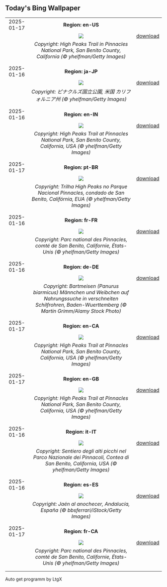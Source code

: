 ## Today's Bing Wallpaper
|      |      |      |
| :----: | :----: | :----: |
|2025-01-17|**Region: en-US**||
||![](https://www.bing.com/th?id=OHR.PinnaclesPeaks_EN-US0267834225_UHD.jpg&pid=hp&w=1152&h=648&rs=1&c=4)| [download](https://www.bing.com/th?id=OHR.PinnaclesPeaks_EN-US0267834225_UHD.jpg)|
||*Copyright: High Peaks Trail in Pinnacles National Park, San Benito County, California (© yhelfman/Getty Images)*
||
|||
|2025-01-16|**Region: ja-JP**||
||![](https://www.bing.com/th?id=OHR.PinnaclesPeaks_JA-JP8554679211_UHD.jpg&pid=hp&w=1152&h=648&rs=1&c=4)| [download](https://www.bing.com/th?id=OHR.PinnaclesPeaks_JA-JP8554679211_UHD.jpg)|
||*Copyright: ピナクルズ国立公園, 米国 カリフォルニア州 (© yhelfman/Getty Images)*
||
|||
|2025-01-16|**Region: en-IN**||
||![](https://www.bing.com/th?id=OHR.PinnaclesPeaks_EN-IN4100662742_UHD.jpg&pid=hp&w=1152&h=648&rs=1&c=4)| [download](https://www.bing.com/th?id=OHR.PinnaclesPeaks_EN-IN4100662742_UHD.jpg)|
||*Copyright: High Peaks Trail at Pinnacles National Park, San Benito County, California, USA (© yhelfman/Getty Images)*
||
|||
|2025-01-17|**Region: pt-BR**||
||![](https://www.bing.com/th?id=OHR.PinnaclesPeaks_PT-BR1043285861_UHD.jpg&pid=hp&w=1152&h=648&rs=1&c=4)| [download](https://www.bing.com/th?id=OHR.PinnaclesPeaks_PT-BR1043285861_UHD.jpg)|
||*Copyright: Trilha High Peaks no Parque Nacional Pinnacles, condado de San Benito, Califórnia, EUA (© yhelfman/Getty Images)*
||
|||
|2025-01-16|**Region: fr-FR**||
||![](https://www.bing.com/th?id=OHR.PinnaclesPeaks_FR-FR5164595445_UHD.jpg&pid=hp&w=1152&h=648&rs=1&c=4)| [download](https://www.bing.com/th?id=OHR.PinnaclesPeaks_FR-FR5164595445_UHD.jpg)|
||*Copyright: Parc national des Pinnacles, comté de San Benito, Californie, États-Unis (© yhelfman/Getty Images)*
||
|||
|2025-01-16|**Region: de-DE**||
||![](https://www.bing.com/th?id=OHR.BeardedTitsInSnowyReeds_DE-DE6963696045_UHD.jpg&pid=hp&w=1152&h=648&rs=1&c=4)| [download](https://www.bing.com/th?id=OHR.BeardedTitsInSnowyReeds_DE-DE6963696045_UHD.jpg)|
||*Copyright: Bartmeisen (Panurus biarmicus) Männchen und Weibchen auf Nahrungssuche in verschneiten Schilfrohren, Baden-Wuerttemberg (© Martin Grimm/Alamy Stock Photo)*
||
|||
|2025-01-17|**Region: en-CA**||
||![](https://www.bing.com/th?id=OHR.PinnaclesPeaks_EN-CA0590562909_UHD.jpg&pid=hp&w=1152&h=648&rs=1&c=4)| [download](https://www.bing.com/th?id=OHR.PinnaclesPeaks_EN-CA0590562909_UHD.jpg)|
||*Copyright: High Peaks Trail at Pinnacles National Park, San Benito County, California, USA (© yhelfman/Getty Images)*
||
|||
|2025-01-17|**Region: en-GB**||
||![](https://www.bing.com/th?id=OHR.PinnaclesPeaks_EN-GB7443732895_UHD.jpg&pid=hp&w=1152&h=648&rs=1&c=4)| [download](https://www.bing.com/th?id=OHR.PinnaclesPeaks_EN-GB7443732895_UHD.jpg)|
||*Copyright: High Peaks Trail at Pinnacles National Park, San Benito County, California, USA (© yhelfman/Getty Images)*
||
|||
|2025-01-16|**Region: it-IT**||
||![](https://www.bing.com/th?id=OHR.PinnaclesPeaks_IT-IT7170476013_UHD.jpg&pid=hp&w=1152&h=648&rs=1&c=4)| [download](https://www.bing.com/th?id=OHR.PinnaclesPeaks_IT-IT7170476013_UHD.jpg)|
||*Copyright: Sentiero degli alti picchi nel Parco Nazionale dei Pinnacoli, Contea di San Benito, California, USA (© yhelfman/Getty Images)*
||
|||
|2025-01-16|**Region: es-ES**||
||![](https://www.bing.com/th?id=OHR.SanAntonJaen_ES-ES3301530982_UHD.jpg&pid=hp&w=1152&h=648&rs=1&c=4)| [download](https://www.bing.com/th?id=OHR.SanAntonJaen_ES-ES3301530982_UHD.jpg)|
||*Copyright: Jaén al anochecer, Andalucía, España (© bbsferrari/iStock/Getty Images)*
||
|||
|2025-01-17|**Region: fr-CA**||
||![](https://www.bing.com/th?id=OHR.PinnaclesPeaks_FR-CA2746152794_UHD.jpg&pid=hp&w=1152&h=648&rs=1&c=4)| [download](https://www.bing.com/th?id=OHR.PinnaclesPeaks_FR-CA2746152794_UHD.jpg)|
||*Copyright: Parc national des Pinnacles, comté de San Benito, Californie, États-Unis (© yhelfman/Getty Images)*
||
|||

Auto get programm by LtgX
